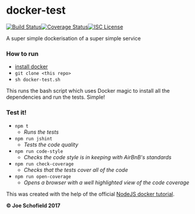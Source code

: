 # docker-test
[![Build Status](https://travis-ci.org/JoeScho/docker-test.png?branch=master)](https://travis-ci.org/JoeScho/docker-test)[![Coverage Status](https://coveralls.io/repos/github/JoeScho/docker-test/badge.svg?branch=master)](https://coveralls.io/github/JoeScho/docker-test?branch=master)[![ISC License](https://img.shields.io/badge/license-ISC-blue.svg?style=flat-square)](https://github.com/JoeScho/docker-test/blob/master/LICENSE)  

A super simple dockerisation of a super simple service

### How to run
* [install docker](https://docs.docker.com/engine/installation/)
* `git clone <this repo>`
* `sh docker-test.sh`

This runs the bash script which uses Docker magic to install all the dependencies and run the tests. Simple!

### Test it!
* `npm t`
  * _Runs the tests_
* `npm run jshint`
  * _Tests the code quality_
* `npm run code-style`
  * _Checks the code style is in keeping with AirBnB's standards_
* `npm run check-coverage`
  * _Checks that the tests cover all of the code_
* `npm run open-coverage`
  * _Opens a browser with a well highlighted view of the code coverage_

This was created with the help of the official [NodeJS docker tutorial](https://nodejs.org/en/docs/guides/nodejs-docker-webapp/).

__© Joe Schofield 2017__

